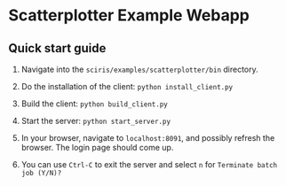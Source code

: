 # Scatterplotter Example Webapp

## Quick start guide

1. Navigate into the `sciris/examples/scatterplotter/bin` directory.

2. Do the installation of the client: `python install_client.py`

3. Build the client: `python build_client.py`

4. Start the server: `python start_server.py`

5. In your browser, navigate to `localhost:8091`, and possibly refresh the browser. 
The login page should come up.

6. You can use `Ctrl-C` to exit the server and select `n` for `Terminate batch job (Y/N)?`